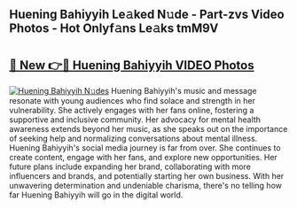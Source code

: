 ## Huening Bahiyyih Le𝚊ked N𝚞de - Part-zvs Video Photos - Hot Onlyf𝚊ns Le𝚊ks tmM9V

# <h2><a href="http://ac29259.deff.icu/?id=Huening+Bahiyyih">🔗 New 👉🔴 Huening Bahiyyih VIDEO Photos</a></h2>

[![Huening Bahiyyih N𝚞des](https://i.imgur.com/rIISA9y.gif)](http://ac29259.deff.icu/?id=Huening+Bahiyyih)
Huening Bahiyyih's music and message resonate with young audiences who find solace and strength in her vulnerability. She actively engages with her fans online, fostering a supportive and inclusive community. Her advocacy for mental health awareness extends beyond her music, as she speaks out on the importance of seeking help and normalizing conversations about mental illness. Huening Bahiyyih's social media journey is far from over. She continues to create content, engage with her fans, and explore new opportunities. Her future plans include expanding her brand, collaborating with more influencers and brands, and potentially starting her own business. With her unwavering determination and undeniable charisma, there's no telling how far Huening Bahiyyih will go in the digital world.
